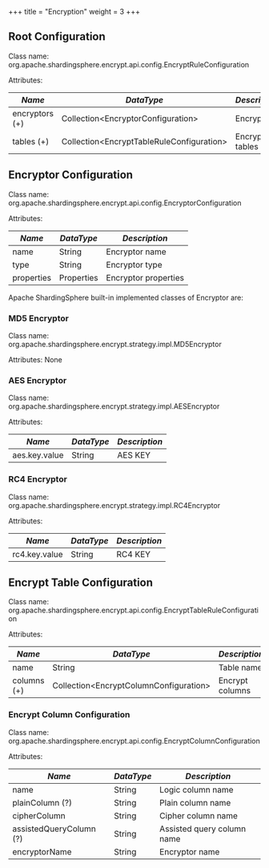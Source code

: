 +++
title = "Encryption"
weight = 3
+++

## Root Configuration

Class name: org.apache.shardingsphere.encrypt.api.config.EncryptRuleConfiguration

Attributes:

| *Name*         | *DataType*                                  | *Description*  |
| -------------- | ------------------------------------------- | -------------- |
| encryptors (+) | Collection\<EncryptorConfiguration\>        | Encryptors     |
| tables (+)     | Collection\<EncryptTableRuleConfiguration\> | Encrypt tables |

## Encryptor Configuration

Class name: org.apache.shardingsphere.encrypt.api.config.EncryptorConfiguration

Attributes:

| *Name*     | *DataType* | *Description*         |
| ---------- | ---------- | --------------------- |
| name       | String     | Encryptor name        |
| type       | String     | Encryptor type        |
| properties | Properties | Encryptor properties  |

Apache ShardingSphere built-in implemented classes of Encryptor are:

### MD5 Encryptor

Class name: org.apache.shardingsphere.encrypt.strategy.impl.MD5Encryptor

Attributes: None

### AES Encryptor

Class name: org.apache.shardingsphere.encrypt.strategy.impl.AESEncryptor

Attributes:

| *Name*        | *DataType* | *Description* |
| ------------- | ---------- | ------------- |
| aes.key.value | String     | AES KEY       |

### RC4 Encryptor

Class name: org.apache.shardingsphere.encrypt.strategy.impl.RC4Encryptor

Attributes:

| *Name*        | *DataType* | *Description* |
| ------------- | ---------- | ------------- |
| rc4.key.value | String     | RC4 KEY       |

## Encrypt Table Configuration

Class name: org.apache.shardingsphere.encrypt.api.config.EncryptTableRuleConfiguration

Attributes:

| *Name*      | *DataType*                               | *Description*   |
| ----------- | ---------------------------------------- | --------------- |
| name        | String                                   | Table name      |
| columns (+) | Collection\<EncryptColumnConfiguration\> | Encrypt columns |

### Encrypt Column Configuration

Class name: org.apache.shardingsphere.encrypt.api.config.EncryptColumnConfiguration

Attributes:

| *Name*                  | *DataType* | *Description*              |
| ----------------------- | ---------- | -------------------------- |
| name                    | String     | Logic column name          |
| plainColumn (?)         | String     | Plain column name          |
| cipherColumn            | String     | Cipher column name         |
| assistedQueryColumn (?) | String     | Assisted query column name |
| encryptorName           | String     | Encryptor name             |
